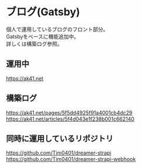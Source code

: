 # ブログ(Gatsby)

個人で運用しているブログのフロント部分。  
Gatsbyをベースに機能追加中。  
詳しくは構築ログ参照。  

## 運用中

https://ak41.net

## 構築ログ
https://ak41.net/pages/5f5dd4925f91a4001cb4dc29  
https://ak41.net/articles/5f4d043e1f238b001c662140  

## 同時に運用しているリポジトリ

https://github.com/Tim0401/dreamer-strapi  
https://github.com/Tim0401/dreamer-strapi-webhook  
